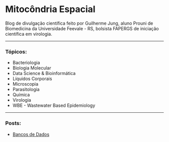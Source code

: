 # Mitocôndria Espacial

Blog de divulgação científica feito por Guilherme Jung, aluno Prouni de Biomedicina da Universidade Feevale - RS, bolsista FAPERGS de iniciação científica em virologia.

---

### Tópicos:
- Bacteriologia
- Biologia Molecular
- Data Science & Bioinformática
- Líquidos Corporais
- Microscopia
- Parasitologia
- Química
- Virologia
- WBE - Wastewater Based Epidemiology

---

### Posts:
- [Bancos de Dados](docs/databanks.md)
